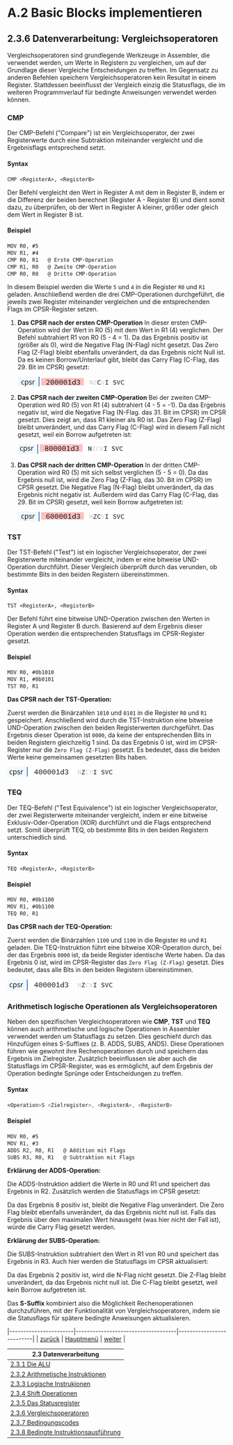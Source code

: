 # A.2 Basic Blocks implementieren
## 2.3.6 Datenverarbeitung: Vergleichsoperatoren
Vergleichsoperatoren sind grundlegende Werkzeuge in Assembler, die verwendet werden, um Werte in Registern zu vergleichen, um auf der Grundlage dieser Vergleiche Entscheidungen zu treffen. 
Im Gegensatz zu anderen Befehlen speichern Vergleichsoperatoren kein Resultat in einem Register. Stattdessen beeinflusst der Vergleich einzig die Statusflags, die im weiteren Programmverlauf für bedingte Anweisungen verwendet werden können.

### CMP

Der CMP-Befehl ("Compare") ist ein Vergleichsoperator, der zwei Registerwerte durch eine Subtraktion miteinander vergleicht und die Ergebnisflags entsprechend setzt. 

#### Syntax

```
CMP <RegisterA>, <RegisterB>
```

Der Befehl vergleicht den Wert in Register A mit dem in Register B, indem er die Differenz der beiden berechnet (Register A - Register B) und dient somit dazu, zu überprüfen, ob der Wert in Register A kleiner, größer oder gleich dem Wert in Register B ist.

#### Beispiel

```
MOV R0, #5
MOV R1, #4
CMP R0, R1   @ Erste CMP-Operation
CMP R1, R0   @ Zweite CMP-Operation
CMP R0, R0   @ Dritte CMP-Operation
```

In diesem Beispiel werden die Werte `5` und `4` in die Register `R0` und `R1` geladen. Anschließend werden die drei CMP-Operationen durchgeführt, die jeweils zwei Register miteinander vergleichen und die entsprechenden Flags im CPSR-Register setzen.

1. **Das CPSR nach der ersten CMP-Operation**
In dieser ersten CMP-Operation wird der Wert in R0 (5) mit dem Wert in R1 (4) verglichen. Der Befehl subtrahiert R1 von R0 (5 - 4 = 1). Da das Ergebnis positiv ist (größer als 0), wird die Negative Flag (N-Flag) nicht gesetzt. Das Zero Flag (Z-Flag) bleibt ebenfalls unverändert, da das Ergebnis nicht Null ist. Da es keinen Borrow/Unterlauf gibt, bleibt das Carry Flag (C-Flag, das 29. Bit im CPSR) gesetzt:

    ![Screenshot of Example Program](./CMP1.png)

2. **Das CPSR nach der zweiten CMP-Operation**
Bei der zweiten CMP-Operation wird R0 (5) von R1 (4) subtrahiert (4 - 5 = -1). Da das Ergebnis negativ ist, wird die Negative Flag (N-Flag. das 31. Bit im CPSR) im CPSR gesetzt. Dies zeigt an, dass R1 kleiner als R0 ist. Das Zero Flag (Z-Flag) bleibt unverändert, und das Carry Flag (C-Flag) wird in diesem Fall nicht gesetzt, weil ein Borrow aufgetreten ist:

    ![Screenshot of Example Program](./CMP2.png)

3. **Das CPSR nach der dritten CMP-Operation**
In der dritten CMP-Operation wird R0 (5) mit sich selbst verglichen (5 - 5 = 0). Da das Ergebnis null ist, wird die Zero Flag (Z-Flag, das 30. Bit im CPSR) im CPSR gesetzt. Die Negative Flag (N-Flag) bleibt unverändert, da das Ergebnis nicht negativ ist. Außerdem wird das Carry Flag (C-Flag, das 29. Bit im CPSR) gesetzt, weil kein Borrow aufgetreten ist:

    ![Screenshot of Example Program](./CMP3.png)


### TST

Der TST-Befehl ("Test") ist ein logischer Vergleichsoperator, der zwei Registerwerte miteinander vergleicht, indem er eine bitweise UND-Operation durchführt. Dieser Vergleich überprüft durch das verunden, ob bestimmte Bits in den beiden Registern übereinstimmen. 

#### Syntax

```
TST <RegisterA>, <RegisterB>
```

Der Befehl führt eine bitweise UND-Operation zwischen den Werten in Register A und Register B durch. Basierend auf dem Ergebnis dieser Operation werden die entsprechenden Statusflags im CPSR-Register gesetzt.

#### Beispiel

```
MOV R0, #0b1010   
MOV R1, #0b0101   
TST R0, R1			       	
```

**Das CPSR nach der TST-Operation:**

Zuerst werden die Binärzahlen `1010` und `0101` in die Register `R0` und `R1` gespeichert. Anschließend wird durch die TST-Instruktion eine bitweise UND-Operation zwischen den beiden Registerwerten durchgeführt. Das Ergebnis dieser Operation ist `0000`, da keine der entsprechenden Bits in beiden Registern gleichzeitig 1 sind. Da das Ergebnis 0 ist, wird im CPSR-Register nur die `Zero Flag (Z-Flag)` gesetzt. Es bedeutet, dass die beiden Werte keine gemeinsamen gesetzten Bits haben.

![Screenshot of Example Program](./TST1.png)

### TEQ 

Der TEQ-Befehl ("Test Equivalence") ist ein logischer Vergleichsoperator, der zwei Registerwerte miteinander vergleicht, indem er eine bitweise Exklusiv-Oder-Operation (XOR) durchführt und die Flags entsprechend setzt. Somit überprüft TEQ, ob bestimmte Bits in den beiden Registern unterschiedlich sind.


#### Syntax

```
TEQ <RegisterA>, <RegisterB>
```

#### Beispiel

```
MOV R0, #0b1100   
MOV R1, #0b1100   
TEQ R0, R1			       	
```

**Das CPSR nach der TEQ-Operation:**

Zuerst werden die Binärzahlen `1100` und `1100` in die Register `R0` und `R1` geladen. Die TEQ-Instruktion führt eine bitweise XOR-Operation durch, bei der das Ergebnis `0000` ist, da beide Register identische Werte haben. Da das Ergebnis 0 ist, wird im CPSR-Register das `Zero Flag (Z-Flag)` gesetzt. Dies bedeutet, dass alle Bits in den beiden Registern übereinstimmen.

![Screenshot of Example Program](./TEQ1.png)

### Arithmetisch logische Operationen als Vergleichsoperatoren

Neben den spezifischen Vergleichsoperatoren wie **CMP**, **TST** und **TEQ** können auch arithmetische und logische Operationen in Assembler verwendet werden um Statusflags zu setzen. Dies geschieht durch das Hinzufügen eines S-Suffixes (z. B. ADDS, SUBS, ANDS). Diese Operationen führen wie gewohnt ihre Rechenoperationen durch und speichern das Ergebnis im Zielregister. Zusätzlich beeinflussen sie aber auch die Statusflags im CPSR-Register, was es ermöglicht, auf dem Ergebnis der Operation bedingte Sprünge oder Entscheidungen zu treffen.

#### Syntax
```asm
<Operation>S <Zielregister>, <RegisterA>, <RegisterB>
```
#### Beispiel
```
MOV R0, #5      
MOV R1, #3      
ADDS R2, R0, R1   @ Addition mit Flags
SUBS R3, R0, R1   @ Subtraktion mit Flags
```
**Erklärung der ADDS-Operation:**

Die ADDS-Instruktion addiert die Werte in R0 und R1 und speichert das Ergebnis in R2. Zusätzlich werden die Statusflags im CPSR gesetzt:

Da das Ergebnis 8 positiv ist, bleibt die Negative Flag unverändert.
Die Zero Flag bleibt ebenfalls unverändert, da das Ergebnis nicht null ist.
Falls das Ergebnis über den maximalen Wert hinausgeht (was hier nicht der Fall ist), würde die Carry Flag  gesetzt werden.

**Erklärung der SUBS-Operation:**

Die SUBS-Instruktion subtrahiert den Wert in R1 von R0 und speichert das Ergebnis in R3. Auch hier werden die Statusflags im CPSR aktualisiert:

Da das Ergebnis 2 positiv ist, wird die N-Flag nicht gesetzt.
Die Z-Flag bleibt unverändert, da das Ergebnis nicht null ist.
Die C-Flag bleibt gesetzt, weil kein Borrow aufgetreten ist.

Das **S-Suffix** kombiniert also die Möglichkeit Rechenoperationen durchzuführen, mit der Funktionalität von Vergleichsoperatoren, indem sie die Statusflags für spätere bedingte Anweisungen aktualisieren.

|-----------------------|------------------------------------|--------------------------|
|   [zurück](flags.md)  |   [Hauptmenü](../ueberblick.md)    |   [weiter](beding.md)    |


| **2.3 Datenverarbeitung**                                             |
|-----------------------------------------------------------------------|
| [2.3.1 Die ALU](arithlogintro.md)                                     |
| [2.3.2 Arithmetische Instruktionen](arithinstr.md)                    |
| [2.3.3 Logische Instrukionen](loginstr.md)                            |
| [2.3.4 Shift Operationen](shiftinstr.md)                              |
| [2.3.5 Das Statusregister](flags.md)                                  |
| [2.3.6 Vergleichsoperatoren](comp.md)                                 |
| [2.3.7 Bedingungscodes](beding.md)                                    |
| [2.3.8 Bedingte Instruktionsausführung](bedinstr.md)                  |